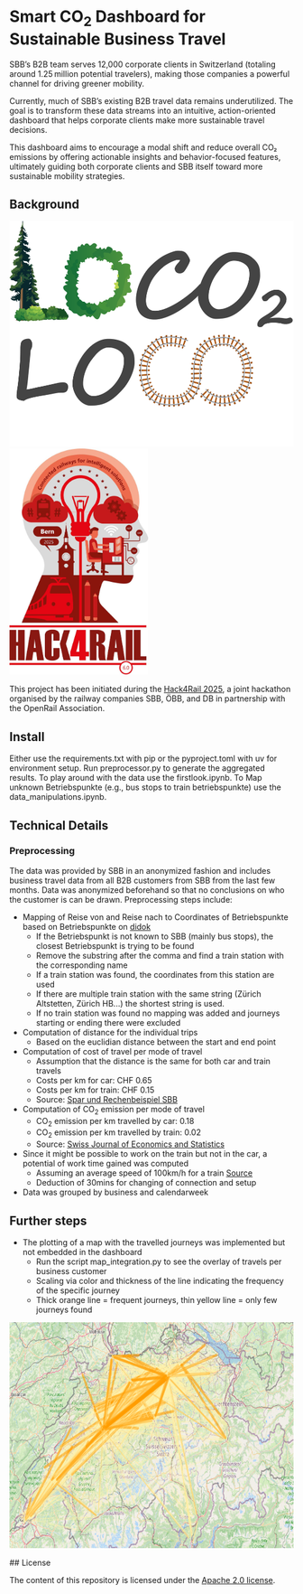 # Smart CO<sub>2</sub> Dashboard for Sustainable Business Travel

SBB’s B2B team serves 12,000 corporate clients in Switzerland (totaling around 1.25 million potential travelers), making those companies a powerful channel for driving greener mobility. 

Currently, much of SBB’s existing B2B travel data remains underutilized. The goal is to transform these data streams into an intuitive, action-oriented dashboard that helps corporate clients make more sustainable travel decisions. 

This dashboard aims to encourage a modal shift and reduce overall CO₂ emissions by offering actionable insights and behavior-focused features, ultimately guiding both corporate clients and SBB itself toward more sustainable mobility strategies.


## Background

<p>
  <img alt="Loco Loco Logo" src="img/logo.png" height="400"/>
  <img alt="Hack4Rail Logo" src="img/hack4rail-logo.jpg" height="400"/>
</p>



This project has been initiated during the [Hack4Rail 2025](https://hack4rail.event.sbb.ch/en/), a joint hackathon organised by the railway companies SBB, ÖBB, and DB in partnership with the OpenRail Association.

## Install

Either use the requirements.txt with pip or the pyproject.toml with uv for environment setup. 
Run preprocessor.py to generate the aggregated results.
To play around with the data use the firstlook.ipynb.
To Map unknown Betriebspunkte (e.g., bus stops to train betriebspunkte) use the data_manipulations.ipynb.

## Technical Details

### Preprocessing
The data was provided by SBB in an anonymized fashion and includes business travel data from all B2B customers from SBB from the last few months. Data was anonymized beforehand so that no conclusions on who the customer is can be drawn.
Preprocessing steps include: 
* Mapping of Reise von and Reise nach to Coordinates of Betriebspunkte based on Betriebspunkte on [didok]([https://atlas.app.sbb.ch/service-point-directory](https://data.sbb.ch/explore/dataset/dienststellen-gemass-opentransportdataswiss/export/?flg=fr-ch))
  *  If the Betriebspunkt is not known to SBB (mainly bus stops), the closest Betriebspunkt is trying to be found
    *  Remove the substring after the comma and find a train station with the corresponding name
    *  If a train station was found, the coordinates from this station are used
    *  If there are multiple train station with the same string (Zürich Altstetten, Zürich HB...) the shortest string is used.
    *  If no train station was found no mapping was added and journeys starting or ending there were excluded
* Computation of distance for the individual trips
  *  Based on the euclidian distance between the start and end point
* Computation of cost of travel per mode of travel
  *  Assumption that the distance is the same for both car and train travels
  *  Costs per km for car: CHF 0.65
  *  Costs per km for train: CHF 0.15
  *  Source: [Spar und Rechenbeispiel SBB](https://business.sbb.ch/de/beratung/ihre-vorteile/effizienzsteigerung.html#:~:text=Ein%20Autokilometer%20kostet%20Sie%20etwa,Klasse%20rund%2050%20Rappen)
* Computation of CO<sub>2</sub> emission per mode of travel
  *  CO<sub>2</sub> emission per km travelled by car: 0.18
  *  CO<sub>2</sub> emission per km travelled by train: 0.02
  *  Source: [Swiss Journal of Economics and Statistics](https://sjes.springeropen.com/articles/10.1186/s41937-019-0037-3)
* Since it might be possible to work on the train but not in the car, a potential of work time gained was computed
  *  Assuming an average speed of 100km/h for a train [Source](https://www.blick.ch/wirtschaft/verein-fordert-turbozuege-sbb-sind-die-lahmste-bahn-europas-id17223440.html)
  *  Deduction of 30mins for changing of connection and setup
* Data was grouped by business and calendarweek

## Further steps
* The plotting of a map with the travelled journeys was implemented but not embedded in the dashboard
  *  Run the script map_integration.py to see the overlay of travels per business customer
  *  Scaling via color and thickness of the line indicating the frequency of the specific journey
  *  Thick orange line = frequent journeys, thin yellow line = only few journeys found
<p>
  <img alt="Example of Journeys Travelled" src="img/map.png" height="400"/>
</p>
## License

The content of this repository is licensed under the [Apache 2.0 license](LICENSE).
